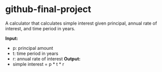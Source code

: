 # github-final-project

A calculator that calculates simple interest given principal, annual rate of interest, and time period in years.

**Input:**
   - p: principal amount
   - t: time period in years
   - r: annual rate of interest
**Output:**
   - simple interest = p * t * r
